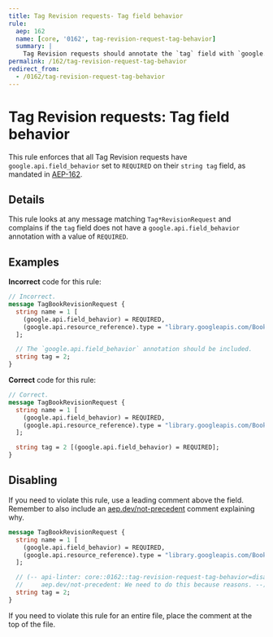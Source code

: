 ```yaml
---
title: Tag Revision requests- Tag field behavior
rule:
  aep: 162
  name: [core, '0162', tag-revision-request-tag-behavior]
  summary: |
    Tag Revision requests should annotate the `tag` field with `google.api.field_behavior`.
permalink: /162/tag-revision-request-tag-behavior
redirect_from:
  - /0162/tag-revision-request-tag-behavior
---
```


# Tag Revision requests: Tag field behavior

This rule enforces that all Tag Revision requests have
`google.api.field_behavior` set to `REQUIRED` on their `string tag` field, as
mandated in [AEP-162][].

## Details

This rule looks at any message matching `Tag*RevisionRequest` and complains if the
`tag` field does not have a `google.api.field_behavior` annotation with a
value of `REQUIRED`.

## Examples

**Incorrect** code for this rule:

```proto
// Incorrect.
message TagBookRevisionRequest {
  string name = 1 [
    (google.api.field_behavior) = REQUIRED,
    (google.api.resource_reference).type = "library.googleapis.com/Book"
  ];

  // The `google.api.field_behavior` annotation should be included.
  string tag = 2;
}
```

**Correct** code for this rule:

```proto
// Correct.
message TagBookRevisionRequest {
  string name = 1 [
    (google.api.field_behavior) = REQUIRED,
    (google.api.resource_reference).type = "library.googleapis.com/Book"
  ];

  string tag = 2 [(google.api.field_behavior) = REQUIRED];
}
```

## Disabling

If you need to violate this rule, use a leading comment above the field.
Remember to also include an [aep.dev/not-precedent][] comment explaining why.

```proto
message TagBookRevisionRequest {
  string name = 1 [
    (google.api.field_behavior) = REQUIRED,
    (google.api.resource_reference).type = "library.googleapis.com/Book"
  ];

  // (-- api-linter: core::0162::tag-revision-request-tag-behavior=disabled
  //     aep.dev/not-precedent: We need to do this because reasons. --)
  string tag = 2;
}
```

If you need to violate this rule for an entire file, place the comment at the
top of the file.

[aep-162]: https://aep.dev/162
[aep.dev/not-precedent]: https://aep.dev/not-precedent
